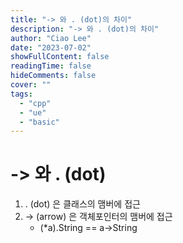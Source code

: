 ```yaml
---
title: "-> 와 . (dot)의 차이"
description: "-> 와 . (dot)의 차이"
author: "Ciao Lee"
date: "2023-07-02"
showFullContent: false
readingTime: false
hideComments: false
cover: ""
tags:
  - "cpp"
  - "ue"
  - "basic"
---
```


# -> 와 . (dot)

1. . (dot) 은 클래스의 맴버에 접근
2. -> (arrow) 은 객체포인터의 맴버에 접근
    - (*a).String == a->String
